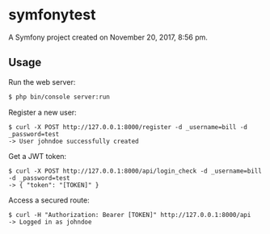 symfonytest
===========

A Symfony project created on November 20, 2017, 8:56 pm.


Usage
------

Run the web server:
```sh
$ php bin/console server:run
```

Register a new user:
```
$ curl -X POST http://127.0.0.1:8000/register -d _username=bill -d _password=test
-> User johndoe successfully created
```

Get a JWT token:
```
$ curl -X POST http://127.0.0.1:8000/api/login_check -d _username=bill -d _password=test
-> { "token": "[TOKEN]" }  
```

Access a secured route:
```
$ curl -H "Authorization: Bearer [TOKEN]" http://127.0.0.1:8000/api
-> Logged in as johndoe
```



